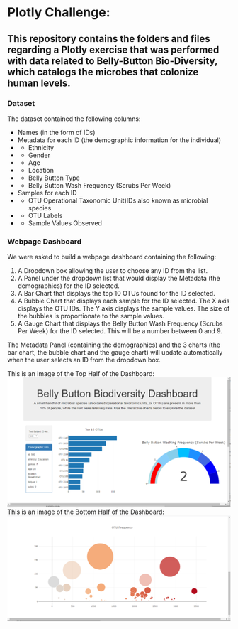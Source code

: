 # Plotly Challenge:

## This repository contains the folders and files regarding a Plotly exercise that was performed with data related to Belly-Button Bio-Diversity, which catalogs the microbes that colonize human levels. 

### Dataset
The dataset contained the following columns:
* Names (in the form of IDs)
* Metadata for each ID (the demographic information for the individual)
 * - Ethnicity
 * - Gender
 * - Age
 * - Location
 * - Belly Button Type
 * - Belly Button Wash Frequency (Scrubs Per Week)
* Samples for each ID
 * - OTU Operational Taxonomic Unit)IDs also known as microbial species
 * - OTU Labels
 * - Sample Values Observed

### Webpage Dashboard
We were asked to build a webpage dashboard containing the following:
1.	A Dropdown box allowing the user to choose any ID from the list.
2.	A Panel under the dropdown list that would display the Metadata (the demographics) for the ID selected.
3.	A Bar Chart that displays the top 10 OTUs found for the ID selected.
4.	A Bubble Chart that displays each sample for the ID selected. The X axis displays the OTU IDs. The Y axis displays the sample values. The size of the bubbles is proportionate to the sample values.
5.	A Gauge Chart that displays the Belly Button Wash Frequency (Scrubs Per Week) for the ID selected. This will be a number between 0 and 9. 

The Metadata Panel (containing the demographics) and the 3 charts (the bar chart, the bubble chart and the gauge chart) will update automatically when the user selects an ID from the dropdown box. 

This is an image of the Top Half of the Dashboard:
<br>
![](images/BBB_Dashboard_Top_Half.PNG)
<br>
This is an image of the Bottom Half of the Dashboard:
<br>
![](images/BBB_Dashboard_Bottom_Half.PNG)



